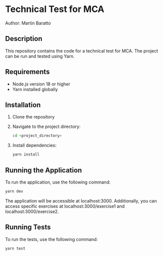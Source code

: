 # Technical Test for MCA

Author: Martin Baratto

## Description

This repository contains the code for a technical test for MCA. The project can be run and tested using Yarn.

## Requirements

- Node.js version 18 or higher
- Yarn installed globally

## Installation

1. Clone the repository

2. Navigate to the project directory:

    ```bash
    cd <project_directory>
    ```

3. Install dependencies:

    ```bash
    yarn install
    ```

## Running the Application

To run the application, use the following command:

```bash
yarn dev
 ```

The application will be accessible at localhost:3000. Additionally, you can access specific exercises at localhost:3000/exercise1 and localhost:3000/exercise2.

## Running Tests

To run the tests, use the following command:

```bash
yarn test
 ```


